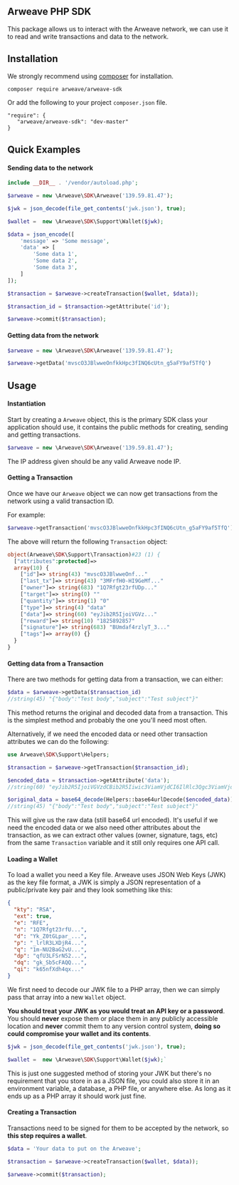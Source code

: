 ## Arweave PHP SDK

This package allows us to interact with the Arweave network, we can use it to read and write transactions and data to the network.

## Installation
We strongly recommend using [composer](https://getcomposer.org) for installation.

`composer require arweave/arweave-sdk`

Or add the following to your project `composer.json` file.

```
"require": {
   "arweave/arweave-sdk": "dev-master"
}
```

## Quick Examples


#### Sending data to the network 


```php
include __DIR__ . '/vendor/autoload.php';

$arweave = new \Arweave\SDK\Arweave('139.59.81.47');

$jwk = json_decode(file_get_contents('jwk.json'), true);

$wallet =  new \Arweave\SDK\Support\Wallet($jwk);

$data = json_encode([
	'message' => 'Some message',
	'data' => [
		'Some data 1',
		'Some data 2',
		'Some data 3',
	]
]);

$transaction = $arweave->createTransaction($wallet, $data));

$transaction_id = $transaction->getAttribute('id');

$arweave->commit($transaction);
```

#### Getting data from the network
```php
$arweave = new \Arweave\SDK\Arweave('139.59.81.47');

$arweave->getData('mvscO3JBlwweOnfkkHpc3fINQ6cUtn_g5aFY9af5TfQ')
```


## Usage


#### Instantiation
Start by creating a `Arweave` object, this is the primary SDK class your application should use, it contains the public methods for creating, sending and getting transactions.


```php
$arweave = new \Arweave\SDK\Arweave('139.59.81.47');
```

The IP address given should be any valid Arweave node IP.

#### Getting a Transaction
Once we have our `Arweave` object we can now get transactions from the network using a valid transaction ID.

For example:
```php
$arweave->getTransaction('mvscO3JBlwweOnfkkHpc3fINQ6cUtn_g5aFY9af5TfQ');
```

The above will return the following `Transaction` object:

```php
object(Arweave\SDK\Support\Transaction)#23 (1) {
  ["attributes":protected]=>
  array(10) {
    ["id"]=> string(43) "mvscO3JBlwweOnf..."
    ["last_tx"]=> string(43) "3MFrfH0-HI9GeMf..."
    ["owner"]=> string(683) "1Q7Rfgt23rfUDp..."
    ["target"]=> string(0) ""
    ["quantity"]=> string(1) "0"
    ["type"]=> string(4) "data"
    ["data"]=> string(60) "eyJib2R5IjoiVGVz..."
    ["reward"]=> string(10) "1825892857"
    ["signature"]=> string(683) "BUmdaf4rzlyT_3..."
    ["tags"]=> array(0) {}
  }
}
```

#### Getting data from a Transaction
There are two methods for getting data from a transaction, we can either:

```php
$data = $arweave->getData($transaction_id)
//string(45) "{"body":"Test body","subject":"Test subject"}"
```

This method returns the original and decoded data from a transaction. This is the simplest method and probably the one you'll need most often.


Alternatively, if we need the encoded data or need other transaction attributes we can do the following:


```php
use Arweave\SDK\Support\Helpers;

$transaction = $arweave->getTransaction($transaction_id);

$encoded_data = $transaction->getAttribute('data');
//string(60) "eyJib2R5IjoiVGVzdCBib2R5Iiwic3ViamVjdCI6IlRlc3Qgc3ViamVjdCJ9"

$original_data = base64_decode(Helpers::base64urlDecode($encoded_data));
//string(45) "{"body":"Test body","subject":"Test subject"}"
```
This will give us the raw data (still base64 url encoded). It's useful if we need the encoded data or we also need other attributes about the transaction, as we can extract other values (owner, signature, tags, etc) from the same `Transaction` variable and it still only requires one API call.



#### Loading a Wallet
To load a wallet you need a Key file. Arweave uses JSON Web Keys (JWK) as the key file format, a JWK is simply a JSON representation of a public/private key pair and they look something like this:

```json
{
  "kty": "RSA",
  "ext": true,
  "e": "RFE",
  "n": "1Q7Rfgt23rfU...",
  "d": "Yk_Z0tGLpar_...",
  "p": "_lrlR3LXDjR4...",
  "q": "1m-NU2BaG2vU...",
  "dp": "qfU3LFSrN52...",
  "dq": "gk_Sb5cFAQQ...",
  "qi": "k65nfXdh4qx..."
}
``` 

We first need to decode our JWK file to a PHP array, then we can simply pass that array into a new `Wallet` object.

**You should treat your JWK as you would treat an API key or a password**. You should **never** expose them or place them in any publicly accessible location and **never** commit them to any version control system, **doing so could compromise your wallet and its contents**.

```php
$jwk = json_decode(file_get_contents('jwk.json'), true);

$wallet =  new \Arweave\SDK\Support\Wallet($jwk);`
```

This is just one suggested method of storing your JWK but there's no requirement that you store in as a JSON file, you could also store it in an environment variable, a database, a PHP file, or anywhere else. As long as it ends up as a PHP array it should work just fine.

#### Creating a Transaction
Transactions need to be signed for them to be accepted by the network, so **this step requires a wallet**.

```php
$data = 'Your data to put on the Arweave';

$transaction = $arweave->createTransaction($wallet, $data));

$arweave->commit($transaction);
```



